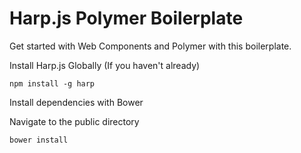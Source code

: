 # Harp.js Polymer Boilerplate

Get started with Web Components and Polymer with this boilerplate.

Install Harp.js Globally (If you haven't already)

```npm install -g harp```

Install dependencies with Bower

Navigate to the public directory

```bower install```
